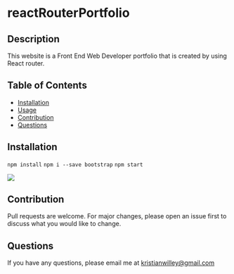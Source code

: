 # reactRouterPortfolio

## Description 

This website is a Front End Web Developer portfolio that is created by using React router. 
## Table of Contents
* [Installation](#installation) 
* [Usage](#usage) 
* [Contribution](#contribution) 
* [Questions](#questions)

## Installation 

`npm install` 
`npm i --save bootstrap` 
`npm start` 

<img src="Screen Shot 2021-09-23 at 9.23.21 PM.png">

## Contribution
Pull requests are welcome. For major changes, please open an issue first to discuss what you would like to change.


## Questions 

If you have any questions, please email me at kristianwilley@gmail.com 
